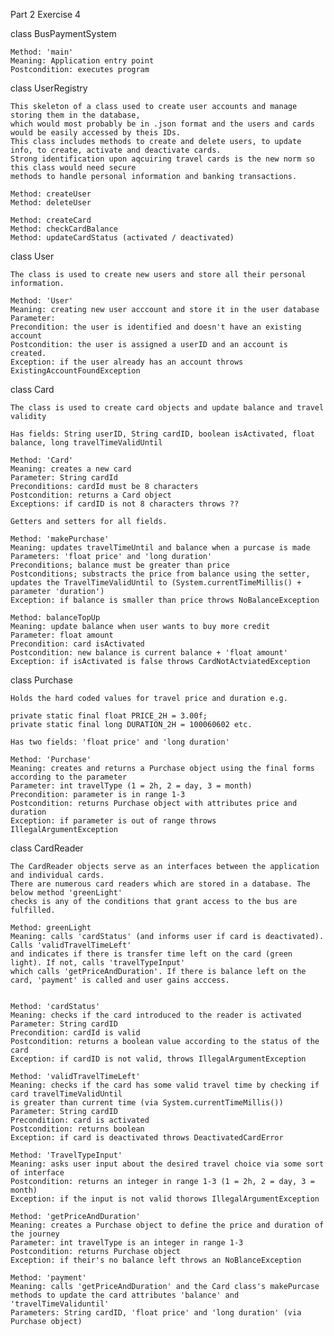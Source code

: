 Part 2
Exercise 4

class BusPaymentSystem

    Method: 'main'
    Meaning: Application entry point
    Postcondition: executes program

class UserRegistry

    This skeleton of a class used to create user accounts and manage storing them in the database, 
    which would most probably be in .json format and the users and cards would be easily accessed by theis IDs. 
    This class includes methods to create and delete users, to update info, to create, activate and deactivate cards. 
    Strong identification upon aqcuiring travel cards is the new norm so this class would need secure 
    methods to handle personal information and banking transactions.

    Method: createUser
    Method: deleteUser

    Method: createCard
    Method: checkCardBalance
    Method: updateCardStatus (activated / deactivated)

class User

    The class is used to create new users and store all their personal information.

    Method: 'User'
    Meaning: creating new user acccount and store it in the user database
    Parameter:
    Precondition: the user is identified and doesn't have an existing account
    Postcondition: the user is assigned a userID and an account is created.
    Exception: if the user already has an account throws ExistingAccountFoundException

class Card

    The class is used to create card objects and update balance and travel validity

    Has fields: String userID, String cardID, boolean isActivated, float balance, long travelTimeValidUntil

    Method: 'Card'
    Meaning: creates a new card
    Parameter: String cardId
    Preconditions: cardId must be 8 characters
    Postcondition: returns a Card object
    Exceptions: if cardID is not 8 characters throws ??

    Getters and setters for all fields.

    Method: 'makePurchase'
    Meaning: updates travelTimeUntil and balance when a purcase is made
    Parameters: 'float price' and 'long duration'
    Preconditions; balance must be greater than price
    Postconditions; substracts the price from balance using the setter, 
    updates the TravelTimeValidUntil to (System.currentTimeMillis() + parameter 'duration')
    Exception: if balance is smaller than price throws NoBalanceException

    Method: balanceTopUp
    Meaning: update balance when user wants to buy more credit
    Parameter: float amount
    Precondition: card isActivated
    Postcondition: new balance is current balance + 'float amount'
    Exception: if isActivated is false throws CardNotActviatedException

class Purchase

    Holds the hard coded values for travel price and duration e.g.

    private static final float PRICE_2H = 3.00f;
    private static final long DURATION_2H = 100060602 etc.

    Has two fields: 'float price' and 'long duration'

    Method: 'Purchase'
    Meaning: creates and returns a Purchase object using the final forms according to the parameter
    Parameter: int travelType (1 = 2h, 2 = day, 3 = month)
    Precondition: parameter is in range 1-3
    Postcondition: returns Purchase object with attributes price and duration
    Exception: if parameter is out of range throws IllegalArgumentException

class CardReader

    The CardReader objects serve as an interfaces between the application and individual cards. 
    There are numerous card readers which are stored in a database. The below method 'greenLight' 
    checks is any of the conditions that grant access to the bus are fulfilled.

    Method: greenLight
    Meaning: calls 'cardStatus' (and informs user if card is deactivated). Calls 'validTravelTimeLeft' 
    and indicates if there is transfer time left on the card (green light). If not, calls 'travelTypeInput' 
    which calls 'getPriceAndDuration'. If there is balance left on the card, 'payment' is called and user gains acccess.


    Method: 'cardStatus'
    Meaning: checks if the card introduced to the reader is activated
    Parameter: String cardID
    Precondition: cardId is valid
    Postcondition: returns a boolean value according to the status of the card
    Exception: if cardID is not valid, throws IllegalArgumentException

    Method: 'validTravelTimeLeft'
    Meaning: checks if the card has some valid travel time by checking if card travelTimeValidUntil 
    is greater than current time (via System.currentTimeMillis())
    Parameter: String cardID
    Precondition: card is activated
    Postcondition: returns boolean
    Exception: if card is deactivated throws DeactivatedCardError

    Method: 'TravelTypeInput'
    Meaning: asks user input about the desired travel choice via some sort of interface
    Postcondition: returns an integer in range 1-3 (1 = 2h, 2 = day, 3 = month)
    Exception: if the input is not valid thorows IllegalArgumentException

    Method: 'getPriceAndDuration'
    Meaning: creates a Purchase object to define the price and duration of the journey
    Parameter: int travelType is an integer in range 1-3
    Postcondition: returns Purchase object
    Exception: if their's no balance left throws an NoBlanceException

    Method: 'payment'
    Meaning: calls 'getPriceAndDuration' and the Card class's makePurcase methods to update the card attributes 'balance' and 'travelTimeValiduntil'
    Parameters: String cardID, 'float price' and 'long duration' (via Purchase object)
